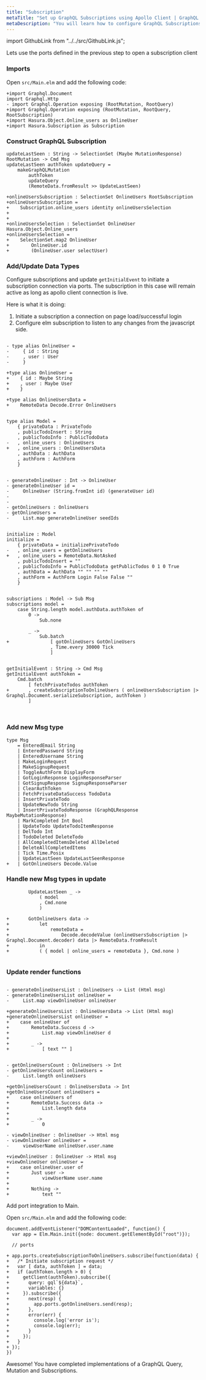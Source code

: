 ```yaml
---
title: "Subscription"
metaTitle: "Set up GraphQL Subscriptions using Apollo Client | GraphQL Elm Tutorial"
metaDescription: "You will learn how to configure GraphQL Subscriptions using Apollo Client by installing dependencies like apollo-link-ws, subscriptions-transport-ws. This will also have authorization token setup"
---
```


import GithubLink from "../../src/GithubLink.js";

Lets use the ports defined in the previous step to open a subscription client


### Imports

Open `src/Main.elm` and add the following code:

<GithubLink link="https://github.com/hasura/learn-graphql/blob/master/tutorials/frontend/elm-graphql/app-final/src/Main.elm" text="src/Main.elm" />

```
+import Graphql.Document
import Graphql.Http
- import Graphql.Operation exposing (RootMutation, RootQuery)
+import Graphql.Operation exposing (RootMutation, RootQuery, RootSubscription)
+import Hasura.Object.Online_users as OnlineUser
+import Hasura.Subscription as Subscription
```

### Construct GraphQL Subscription

```
updateLastSeen : String -> SelectionSet (Maybe MutationResponse) RootMutation -> Cmd Msg
updateLastSeen authToken updateQuery =
    makeGraphQLMutation
        authToken
        updateQuery
        (RemoteData.fromResult >> UpdateLastSeen)

+onlineUsersSubscription : SelectionSet OnlineUsers RootSubscription
+onlineUsersSubscription =
+    Subscription.online_users identity onlineUsersSelection
+
+
+onlineUsersSelection : SelectionSet OnlineUser Hasura.Object.Online_users
+onlineUsersSelection =
+    SelectionSet.map2 OnlineUser
+        OnlineUser.id
+        (OnlineUser.user selectUser)

```

### Add/Update Data Types

Configure subscriptions and update `getInitialEvent` to initiate a subscription connection via ports. The subscription in this case will remain active as long as apollo client connection is live.

Here is what it is doing:
  1) Initiate a subscription a connection on page load/successful login
  2) Configure elm subscription to listen to any changes from the javascript side.

```

- type alias OnlineUser =
-     { id : String
-     , user : User
-     }

+type alias OnlineUser =
+    { id : Maybe String
+    , user : Maybe User
+    }

+type alias OnlineUsersData =
+    RemoteData Decode.Error OnlineUsers


type alias Model =
    { privateData : PrivateTodo
    , publicTodoInsert : String
    , publicTodoInfo : PublicTodoData
-   , online_users : OnlineUsers
+   , online_users : OnlineUsersData
    , authData : AuthData
    , authForm : AuthForm
    }


- generateOnlineUser : Int -> OnlineUser
- generateOnlineUser id =
-     OnlineUser (String.fromInt id) (generateUser id)
- 
- 
- getOnlineUsers : OnlineUsers
- getOnlineUsers =
-     List.map generateOnlineUser seedIds


initialize : Model
initialize =
    { privateData = initializePrivateTodo
-   , online_users = getOnlineUsers
+   , online_users = RemoteData.NotAsked
    , publicTodoInsert = ""
    , publicTodoInfo = PublicTodoData getPublicTodos 0 1 0 True
    , authData = AuthData "" "" "" ""
    , authForm = AuthForm Login False False ""
    }


subscriptions : Model -> Sub Msg
subscriptions model =
    case String.length model.authData.authToken of
        0 ->
            Sub.none

        _ ->
            Sub.batch
+               [ gotOnlineUsers GotOnlineUsers
                , Time.every 30000 Tick
                ]


getInitialEvent : String -> Cmd Msg
getInitialEvent authToken =
    Cmd.batch
        [ fetchPrivateTodos authToken
+       , createSubscriptionToOnlineUsers ( onlineUsersSubscription |> Graphql.Document.serializeSubscription, authToken )
        ]



```

### Add new Msg type

```
type Msg
    = EnteredEmail String
    | EnteredPassword String
    | EnteredUsername String
    | MakeLoginRequest
    | MakeSignupRequest
    | ToggleAuthForm DisplayForm
    | GotLoginResponse LoginResponseParser
    | GotSignupResponse SignupResponseParser
    | ClearAuthToken
    | FetchPrivateDataSuccess TodoData
    | InsertPrivateTodo
    | UpdateNewTodo String
    | InsertPrivateTodoResponse (GraphQLResponse MaybeMutationResponse)
    | MarkCompleted Int Bool
    | UpdateTodo UpdateTodoItemResponse
    | DelTodo Int
    | TodoDeleted DeleteTodo
    | AllCompletedItemsDeleted AllDeleted
    | DeleteAllCompletedItems
    | Tick Time.Posix
    | UpdateLastSeen UpdateLastSeenResponse
+   | GotOnlineUsers Decode.Value
```


### Handle new Msg types in update

```
        UpdateLastSeen _ ->
            ( model
            , Cmd.none
            )

+       GotOnlineUsers data ->
+           let
+               remoteData =
+                   Decode.decodeValue (onlineUsersSubscription |> Graphql.Document.decoder) data |> RemoteData.fromResult
+           in
+           ( { model | online_users = remoteData }, Cmd.none )


```

### Update render functions

```

- generateOnlineUsersList : OnlineUsers -> List (Html msg)        
- generateOnlineUsersList onlineUser =
-     List.map viewOnlineUser onlineUser

+generateOnlineUsersList : OnlineUsersData -> List (Html msg)
+generateOnlineUsersList onlineUser =
+    case onlineUser of
+        RemoteData.Success d ->
+            List.map viewOnlineUser d
+
+        _ ->
+            [ text "" ]	


- getOnlineUsersCount : OnlineUsers -> Int
- getOnlineUsersCount onlineUsers =
-     List.length onlineUsers

+getOnlineUsersCount : OnlineUsersData -> Int
+getOnlineUsersCount onlineUsers =
+    case onlineUsers of
+        RemoteData.Success data ->
+            List.length data
+
+        _ ->
+            0

- viewOnlineUser : OnlineUser -> Html msg
- viewOnlineUser onlineUser =
-     viewUserName onlineUser.user.name

+viewOnlineUser : OnlineUser -> Html msg
+viewOnlineUser onlineUser =
+    case onlineUser.user of
+        Just user ->
+            viewUserName user.name
+
+        Nothing ->
+            text ""

```

Add port integration to Main.

Open `src/Main.elm` and add the following code:

<GithubLink link="https://github.com/hasura/learn-graphql/blob/master/tutorials/frontend/elm-graphql/app-final/src/Main.elm" text="src/Main.elm" />

```
document.addEventListener("DOMContentLoaded", function() {
  var app = Elm.Main.init({node: document.getElementById("root")});

  // ports

+ app.ports.createSubscriptionToOnlineUsers.subscribe(function(data) {
+   /* Initiate subscription request */
+   var [ data, authToken ] = data;
+   if (authToken.length > 0) {
+     getClient(authToken).subscribe({
+       query: gql`${data}`,
+       variables: {}
+     }).subscribe({
+       next(resp) {
+         app.ports.gotOnlineUsers.send(resp);
+       },
+       error(err) {
+         console.log('error is');
+         console.log(err);
+       }
+     });
+   }
+ });
})
```

Awesome! You have completed implementations of a GraphQL Query, Mutation and Subscriptions.
